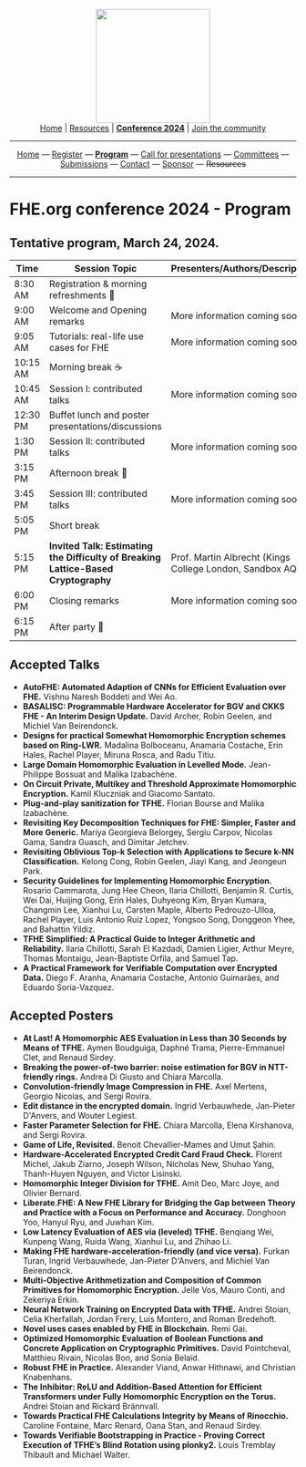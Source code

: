 <!-- Main header navigation -->
<p align="center">
  <img width="200" src="https://user-images.githubusercontent.com/5758427/180978488-db825482-5a58-4c7c-9589-c494a6f0be04.png"><br/>
  <a href="https://fhe-org.github.io">Home</a> | <a href="https://fhe-org.github.io/resources">Resources</a> | <b><a href="https://fhe-org.github.io/conferences/conference-2024/">Conference 2024</a></b> | <a href="https://fhe-org.github.io/community">Join the community</a>
</p>
<hr/>
<!-- /Main header navigation -->



<!-- Header conference 2024 links -->
<p align="center">
  <a href="https://fhe-org.github.io/conferences/conference-2024/">Home</a>
  —
  <a href="https://lu.ma/fhe-org-conference-2024-tickets">Register</a>
  —
  <a href="https://fhe-org.github.io/conferences/conference-2024/program"><b>Program</b></a>
  —
  <a href="https://fhe-org.github.io/conferences/conference-2024/call-for-presentations"> Call for presentations</a>
  —
  <a href="https://fhe-org.github.io/conferences/conference-2024/committees">Committees</a>
  —
  <a href="https://easychair.org/conferences/?conf=fheorg2024" target="_blank">Submissions</a>
  —
  <a href="https://fhe-org.github.io/conferences/conference-2024/contact">Contact</a>
  —
  <a href="https://fhe-org.github.io/conferences/conference-2024/sponsor">Sponsor</a>
  —
  <strike>Resources</strike>
</p>
<hr/>
<!-- /Header conference 2024 links -->





# FHE.org conference 2024 - Program

## Tentative program, March 24, 2024.

<table>

  
  <thead>
        <tr>
            <th data-sortas="case-insensitive">Time</th>
            <th data-sortas="case-insensitive">Session Topic</th>
            <th data-sortas="case-insensitive">Presenters/Authors/Description</th>
        </tr>
    </thead>  

<tr>
    <td>8:30 AM</td>
    <td>Registration & morning refreshments 🥐</td>
    <td></td>
</tr>  
<tr>
    <td>9:00 AM</td>
    <td>Welcome and Opening remarks</td>
    <td>More information coming soon</td>
</tr>  
<tr>
    <td>9:05 AM</td>
    <td>Tutorials: real-life use cases for FHE</td>
    <td>More information coming soon</td>
</tr>  
<tr>
    <td>10:15 AM</td>
    <td>Morning break ☕️</td>
    <td></td>
</tr>
<tr>
    <td>10:45 AM</td>
    <td>Session I: contributed talks
    </td>
    <td>More information coming soon</td>
</tr>  
<tr>
    <td>12:30 PM</td>
    <td>Buffet lunch and poster presentations/discussions</td>
    <td></td>
</tr>  
<tr>
    <td>1:30 PM</td>
    <td>Session II: contributed talks</td>
    <td>More information coming soon</td>
</tr>  
<tr>
    <td>3:15 PM</td>
    <td>Afternoon break 🧃</td>
    <td></td>
</tr>  
<tr>
    <td>3:45 PM</td>
    <td>Session III: contributed talks</td>
    <td>More information coming soon</td>
</tr>  
<tr>
    <td>5:05 PM</td>
    <td>Short break</td>
    <td></td>
</tr>  
<tr>
    <td>5:15 PM</td>
    <td><b>Invited Talk: Estimating the Difficulty of Breaking Lattice-Based Cryptography</b> </td>
    <td>Prof. Martin Albrecht (Kings College London, Sandbox AQ)</td>
</tr>  
<tr>
    <td>6:00 PM</td>
    <td>Closing remarks</td>
    <td>More information coming soon</td>
</tr>  
<tr>
    <td>6:15 PM</td>
    <td>After party 🍻</td>
    <td></td>
</tr>  

</table>
  
## Accepted Talks

- **AutoFHE: Automated Adaption of CNNs for Efficient Evaluation over FHE.** Vishnu Naresh Boddeti and Wei Ao.
- **BASALISC: Programmable Hardware Accelerator for BGV and CKKS FHE - An Interim Design Update.** David Archer, Robin Geelen, and Michiel Van Beirendonck.
- **Designs for practical Somewhat Homomorphic Encryption schemes based on Ring-LWR.** Madalina Bolboceanu, Anamaria Costache, Erin Hales, Rachel Player, Miruna Rosca, and Radu Titiu.
- **Large Domain Homomorphic Evaluation in Levelled Mode.** Jean-Philippe Bossuat and Malika Izabachène.
- **On Circuit Private, Multikey and Threshold Approximate Homomorphic Encryption.** Kamil Kluczniak and Giacomo Santato.
- **Plug-and-play sanitization for TFHE.** Florian Bourse and Malika Izabachène.
- **Revisiting Key Decomposition Techniques for FHE: Simpler, Faster and More Generic.** Mariya Georgieva Belorgey, Sergiu Carpov, Nicolas Gama, Sandra Guasch, and Dimitar Jetchev.
- **Revisiting Oblivious Top-k Selection with Applications to Secure k-NN Classification.** Kelong Cong, Robin Geelen, Jiayi Kang, and Jeongeun Park.
- **Security Guidelines for Implementing Homomorphic Encryption.** Rosario Cammarota, Jung Hee Cheon, Ilaria Chillotti, Benjamin R. Curtis, Wei Dai, Huijing Gong, Erin Hales, Duhyeong Kim, Bryan Kumara, Changmin Lee, Xianhui Lu, Carsten Maple, Alberto Pedrouzo-Ulloa, Rachel Player, Luis Antonio Ruiz Lopez, Yongsoo Song, Donggeon Yhee, and Bahattin Yildiz.
- **TFHE Simplified: A Practical Guide to Integer Arithmetic and Reliability.** Ilaria Chillotti, Sarah El Kazdadi, Damien Ligier, Arthur Meyre, Thomas Montaigu, Jean-Baptiste Orfila, and Samuel Tap.
- **A Practical Framework for Verifiable Computation over Encrypted Data.** Diego F. Aranha, Anamaria Costache, Antonio Guimarães, and Eduardo Soria-Vazquez.

## Accepted Posters

- **At Last! A Homomorphic AES Evaluation in Less than 30 Seconds by Means of TFHE.** Aymen Boudguiga, Daphné Trama, Pierre-Emmanuel Clet, and Renaud Sirdey.
- **Breaking the power-of-two barrier: noise estimation for BGV in NTT-friendly rings.** Andrea Di Giusto and Chiara Marcolla.
- **Convolution-friendly Image Compression in FHE.** Axel Mertens, Georgio Nicolas, and Sergi Rovira.
- **Edit distance in the encrypted domain.** Ingrid Verbauwhede, Jan-Pieter D'Anvers, and Wouter Legiest.
- **Faster Parameter Selection for FHE.** Chiara Marcolla, Elena Kirshanova, and Sergi Rovira.
- **Game of Life, Revisited.** Benoit Chevallier-Mames and Umut Şahin.
- **Hardware-Accelerated Encrypted Credit Card Fraud Check.** Florent Michel, Jakub Ziarno, Joseph Wilson, Nicholas New, Shuhao Yang, Thanh-Huyen Nguyen, and Victor Lisinski.
- **Homomorphic Integer Division for TFHE.** Amit Deo, Marc Joye, and Olivier Bernard.
- **Liberate.FHE: A New FHE Library for Bridging the Gap between Theory and Practice with a Focus on Performance and Accuracy.** Donghoon Yoo, Hanyul Ryu, and Juwhan Kim.
- **Low Latency Evaluation of AES via (leveled) TFHE.** Benqiang Wei, Kunpeng Wang, Ruida Wang, Xianhui Lu, and Zhihao Li.
- **Making FHE hardware-acceleration-friendly (and vice versa).** Furkan Turan, Ingrid Verbauwhede, Jan-Pieter D'Anvers, and Michiel Van Beirendonck.
- **Multi-Objective Arithmetization and Composition of Common Primitives for Homomorphic Encryption.** Jelle Vos, Mauro Conti, and Zekeriya Erkin.
- **Neural Network Training on Encrypted Data with TFHE.** Andrei Stoian, Celia Kherfallah, Jordan Frery, Luis Montero, and Roman Bredehoft.
- **Novel uses cases enabled by FHE in Blockchain.** Remi Gai.
- **Optimized Homomorphic Evaluation of Boolean Functions and Concrete Application on Cryptographic Primitives.** David Pointcheval, Matthieu Rivain, Nicolas Bon, and Sonia Belaïd.
- **Robust FHE in Practice.** Alexander Viand, Anwar Hithnawi, and Christian Knabenhans.
- **The Inhibitor: ReLU and Addition-Based Attention for Efficient Transformers under Fully Homomorphic Encryption on the Torus.** Andrei Stoian and Rickard Brännvall.
- **Towards Practical FHE Calculations Integrity by Means of Rinocchio.** Caroline Fontaine, Marc Renard, Oana Stan, and Renaud Sirdey.
- **Towards Verifiable Bootstrapping in Practice - Proving Correct Execution of TFHE’s Blind Rotation using plonky2.** Louis Tremblay Thibault and Michael Walter.
